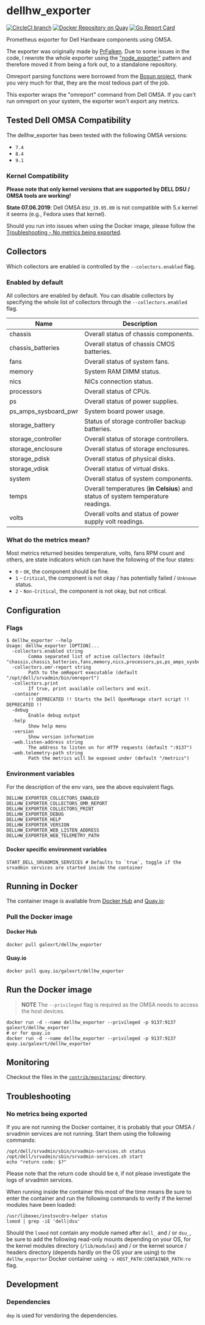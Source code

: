 # dellhw_exporter
[![CircleCI branch](https://img.shields.io/circleci/project/github/galexrt/dellhw_exporter/master.svg)]() [![Docker Repository on Quay](https://quay.io/repository/galexrt/dellhw_exporter/status "Docker Repository on Quay")](https://quay.io/repository/galexrt/dellhw_exporter) [![Go Report Card](https://goreportcard.com/badge/github.com/galexrt/dellhw_exporter)](https://goreportcard.com/report/github.com/galexrt/dellhw_exporter)

Prometheus exporter for Dell Hardware components using OMSA.

The exporter was originally made by [PrFalken](https://github.com/PrFalken). Due to some issues in the code, I rewrote the whole exporter using the ["node_exporter"](https://github.com/prometheus/node_exporter) pattern and therefore moved it from being a fork out, to a standalone repository.

Omreport parsing functions were borrowed from the [Bosun project](https://github.com/bosun-monitor/bosun/blob/master/cmd/scollector/collectors/dell_hw.go), thank you very much for that, they are the most tedious part of the job.

This exporter wraps the "omreport" command from Dell OMSA. If you can't run omreport on your system, the exporter won't export any metrics.

## Tested Dell OMSA Compatibility
The dellhw_exporter has been tested with the following OMSA versions:
* `7.4`
* `8.4`
* `9.1`

### Kernel Compatibility

**Please note that only kernel versions that are supported by DELL DSU / OMSA tools are working!**

**State 07.06.2019**: Dell OMSA `DSU_19.05.00` is not compatible with 5.x kernel it seems (e.g., Fedora uses that kernel).

Should you run into issues when using the Docker image, please follow the [Troubleshooting - No metrics being exported](#no-metrics-being-exported).

## Collectors
Which collectors are enabled is controlled by the `--colectors.enabled` flag.

### Enabled by default
All collectors are enabled by default. You can disable collectors by specifying the whole list of collectors through the `--collectors.enabled` flag.

| Name                 | Description                                                                      |
| -------------------- | -------------------------------------------------------------------------------- |
| chassis              | Overall status of chassis components.                                            |
| chassis_batteries    | Overall status of chassis CMOS batteries.                                        |
| fans                 | Overall status of system fans.                                                   |
| memory               | System RAM DIMM status.                                                          |
| nics                 | NICs connection status.                                                          |
| processors           | Overall status of CPUs.                                                          |
| ps                   | Overall status of power supplies.                                                |
| ps_amps_sysboard_pwr | System board power usage.                                                        |
| storage_battery      | Status of storage controller backup batteries.                                   |
| storage_controller   | Overall status of storage controllers.                                           |
| storage_enclosure    | Overall status of storage enclosures.                                            |
| storage_pdisk        | Overall status of physical disks.                                                |
| storage_vdisk        | Overall status of virtual disks.                                                 |
| system               | Overall status of system components.                                             |
| temps                | Overall temperatures (**in Celsius**) and status of system temperature readings. |
| volts                | Overall volts and status of power supply volt readings.                          |

### What do the metrics mean?

Most metrics returned besides temperature, volts, fans RPM count and others, are state indicators which can have the following of the four states:

* `0` - `OK`, the component should be fine.
* `1` - `Critical`, the component is not okay / has potentially failed / `Unknown` status.
* `2` - `Non-Critical`, the component is not okay, but not critical.

## Configuration
### Flags

```
$ dellhw_exporter --help
Usage: dellhw_exporter [OPTION]...
  -collectors.enabled string
    	Comma separated list of active collectors (default "chassis,chassis_batteries,fans,memory,nics,processors,ps,ps_amps_sysboard_pwr,storage_battery,storage_controller,storage_enclosure,storage_pdisk,storage_vdisk,system,temps,volts")
  -collectors.omr-report string
    	Path to the omReport executable (default "/opt/dell/srvadmin/bin/omreport")
  -collectors.print
    	If true, print available collectors and exit.
  -container
    	!! DEPRECATED !! Starts the Dell OpenManage start script !! DEPRECATED !!
  -debug
    	Enable debug output
  -help
    	Show help menu
  -version
    	Show version information
  -web.listen-address string
    	The address to listen on for HTTP requests (default ":9137")
  -web.telemetry-path string
    	Path the metrics will be exposed under (default "/metrics")
```

### Environment variables
For the description of the env vars, see the above equivalent flags.

```
DELLHW_EXPORTER_COLLECTORS_ENABLED
DELLHW_EXPORTER_COLLECTORS_OMR_REPORT
DELLHW_EXPORTER_COLLECTORS_PRINT
DELLHW_EXPORTER_DEBUG
DELLHW_EXPORTER_HELP
DELLHW_EXPORTER_VERSION
DELLHW_EXPORTER_WEB_LISTEN_ADDRESS
DELLHW_EXPORTER_WEB_TELEMETRY_PATH
```

#### Docker specific environment variables

```
START_DELL_SRVADMIN_SERVICES # Defaults to `true`, toggle if the srvadmin services are started inside the container
```

## Running in Docker
The container image is available from [Docker Hub](https://hub.docker.com/) and [Quay.io](https://quay.io/):

### Pull the Docker image
#### Docker Hub

```
docker pull galexrt/dellhw_exporter
```

#### Quay.io

```
docker pull quay.io/galexrt/dellhw_exporter
```

## Run the Docker image

> **NOTE** The `--privileged` flag is required as the OMSA needs to access the host devices.

```
docker run -d --name dellhw_exporter --privileged -p 9137:9137 galexrt/dellhw_exporter
# or for quay.io
docker run -d --name dellhw_exporter --privileged -p 9137:9137 quay.io/galexrt/dellhw_exporter
```

## Monitoring

Checkout the files in the [`contrib/monitoring/`](contrib/monitoring/) directory.

## Troubleshooting

### No metrics being exported

If you are not running the Docker container, it is probably that your OMSA / srvadmin services are not running. Start them using the following commands:
```
/opt/dell/srvadmin/sbin/srvadmin-services.sh status
/opt/dell/srvadmin/sbin/srvadmin-services.sh start
echo "return code: $?"
```
Please note that the return code should be `0`, if not please investigate the logs of srvadmin services.

When running inside the container this most of the time means
Be sure to enter the container and run the following commands to verify if the kernel modules have been loaded:

```
/usr/libexec/instsvcdrv-helper status
lsmod | grep -iE 'dell|dsu'
```

Should the `lsmod` not contain any module named after `dell_` and / or `dsu_`, be sure to add the following read-only mounts depending on your OS, for the kernel modules directory (`/lib/modules`) and / or the kernel source / headers directory (depends hardly on the OS your are using) to the `dellhw_exporter` Docker container using `-v HOST_PATH:CONTAINER_PATH:ro` flag.

## Development

### Dependencies

`dep` is used for vendoring the dependencies.
